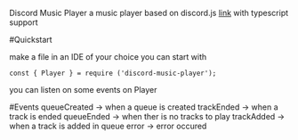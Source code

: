 
Discord Music Player
a music player based on discord.js [link](https://discord.js.org/#/)
with typescript support 

#Quickstart

make a file in an IDE of your choice
you can start with
```
const { Player } = require ('discord-music-player');
```
you can listen on some events on Player 

#Events 
queueCreated -> when a queue is created 
trackEnded -> when a track is ended
queueEnded -> when ther is no tracks to play 
trackAdded -> when a  track is added  in queue
error -> error occured
